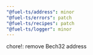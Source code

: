```yaml
---
"@fuel-ts/address": minor
"@fuel-ts/errors": patch
"@fuel-ts/recipes": patch
"@fuel-ts/logger": minor
---
```


chore!: remove Bech32 address

